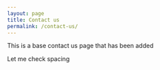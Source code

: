 ```yaml
---
layout: page
title: Contact us
permalink: /contact-us/
---
```


This is a base contact us page that has been added

Let me check spacing
